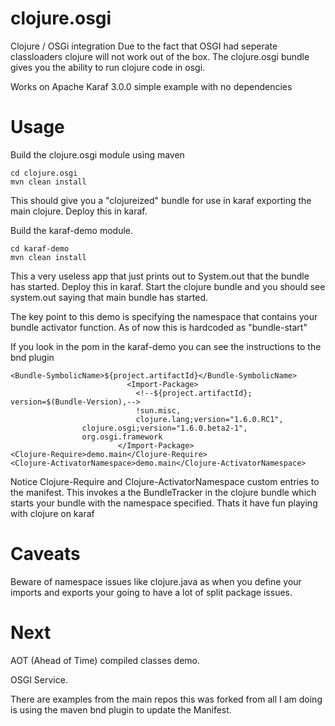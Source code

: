 clojure.osgi
============

Clojure / OSGi integration
Due to the fact that OSGI had seperate classloaders clojure will not work out of the box.  The clojure.osgi bundle gives you the ability to run clojure code in osgi.

Works on Apache Karaf 3.0.0 simple example with no dependencies

Usage
==========

Build the clojure.osgi module using maven
```
cd clojure.osgi
mvn clean install
```

This should give you a "clojureized" bundle for use in karaf exporting the main clojure.  Deploy this in karaf.

Build the karaf-demo module.
```
cd karaf-demo
mvn clean install
```

This a very useless app that just prints out to System.out that the bundle has started. Deploy this in karaf.
Start the clojure bundle and you should see system.out saying that main bundle has started.

The key point to this demo is specifying the namespace that contains your bundle activator function.  As of now this is hardcoded as "bundle-start"

If you look in the pom in the karaf-demo you can see the instructions to the bnd plugin 
```
<Bundle-SymbolicName>${project.artifactId}</Bundle-SymbolicName>
	                      <Import-Package>
                            <!--${project.artifactId}; version=$(Bundle-Version),-->
                            !sun.misc,
                            clojure.lang;version="1.6.0.RC1",
			    clojure.osgi;version="1.6.0.beta2-1",
			    org.osgi.framework
                        </Import-Package>
<Clojure-Require>demo.main</Clojure-Require>
<Clojure-ActivatorNamespace>demo.main</Clojure-ActivatorNamespace>
```			
Notice Clojure-Require and Clojure-ActivatorNamespace custom entries to the manifest.
This invokes a the BundleTracker in the clojure bundle which starts your bundle with the namespace specified.
Thats it have fun playing with clojure on karaf

Caveats
================
Beware of namespace issues like clojure.java as when you define your imports and exports your going to have a lot of split package issues.

Next
==============
AOT (Ahead of Time) compiled classes demo.

OSGI Service.

There are examples from the main repos this was forked from all I am doing is using the maven bnd plugin to update the Manifest.
